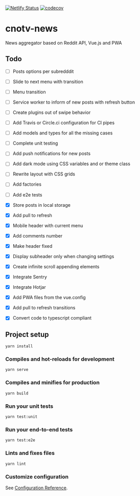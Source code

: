 [![Netlify Status](https://api.netlify.com/api/v1/badges/5d30be00-bed2-4c64-8f22-9f868a44d104/deploy-status)](https://app.netlify.com/sites/cnotv-news/deploys)
[![codecov](https://codecov.io/gh/cnotv/news/branch/master/graph/badge.svg)](https://codecov.io/gh/cnotv/news)

# cnotv-news

News aggregator based on Reddit API, Vue.js and PWA

## Todo

- [ ] Posts options per subredddit
- [ ] Slide to next menu with transition
- [ ] Menu transition
- [ ] Service worker to inform of new posts with refresh button
- [ ] Create plugins out of swipe behavior
- [ ] Add Travis or Circle.ci configuration for CI pipes
- [ ] Add models and types for all the missing cases
- [ ] Complete unit testing
- [ ] Add push notifications for new posts
- [ ] Add dark mode using CSS variables and or theme class
- [ ] Rewrite layout with CSS grids
- [ ] Add factories
- [ ] Add e2e tests

- [x] Store posts in local storage
- [x] Add pull to refresh
- [x] Mobile header with current menu
- [x] Add comments number
- [x] Make header fixed
- [x] Display subheader only when changing settings
- [x] Create infinite scroll appending elements
- [x] Integrate Sentry
- [x] Integrate Hotjar
- [x] Add PWA files from the vue.config
- [x] Add pull to refresh transitions
- [x] Convert code to typescript compliant


## Project setup
```
yarn install
```

### Compiles and hot-reloads for development
```
yarn serve
```

### Compiles and minifies for production
```
yarn build
```

### Run your unit tests
```
yarn test:unit
```

### Run your end-to-end tests
```
yarn test:e2e
```

### Lints and fixes files
```
yarn lint
```

### Customize configuration
See [Configuration Reference](https://cli.vuejs.org/config/).
